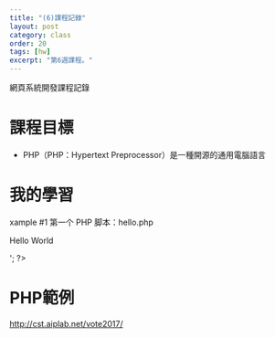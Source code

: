 ```yaml
---
title: "(6)課程記錄"
layout: post
category: class
order: 20
tags: [hw]
excerpt: "第6週課程。"
---
```

網頁系統開發課程記錄

# 課程目標
- PHP（PHP：Hypertext Preprocessor）是一種開源的通用電腦語言

# 我的學習

xample #1 第一个 PHP 脚本：hello.php
<html>
 <head>
  <title>PHP 测试</title>
 </head>
 <body>
 <?php echo '<p>Hello World</p>'; ?>
 </body>
</html>

# PHP範例
http://cst.aiplab.net/vote2017/

